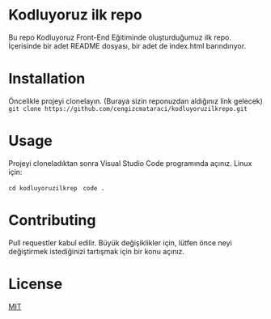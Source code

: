 # Kodluyoruz ilk repo
Bu repo Kodluyoruz Front-End Eğitiminde oluşturduğumuz ilk repo. İçerisinde bir adet README dosyası, bir adet de index.html barındırıyor.
# Installation
Öncelikle projeyi clonelayın. (Buraya sizin reponuzdan aldığınız link gelecek)
```git clone https://github.com/cengizcmataraci/kodluyoruzilkrepo.git```
# Usage
Projeyi cloneladıktan sonra Visual Studio Code programında açınız.
Linux için:

```cd kodluyoruzilkrep ```
   ```code .```

# Contributing
Pull requestler kabul edilir. Büyük değişiklikler için, lütfen önce neyi değiştirmek istediğinizi tartışmak için bir konu açınız.

# License
[MIT](https://choosealicense.com/licenses/mit/)